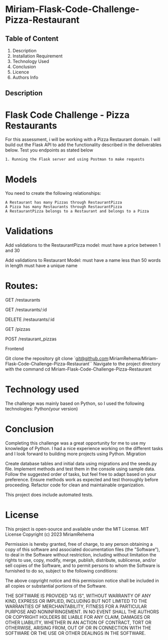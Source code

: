 # Miriam-Flask-Code-Challenge-Pizza-Restaurant

## Table of Content
1. Description 
2. Installation Requirement
3. Technology Used 
4. Conclusion 
5. Licence 
6. Authors Info

## Description

#  Flask Code Challenge - Pizza Restaurants

For this assessment, i will be working with a Pizza Restaurant domain.
I will build out the Flask API to add the functionality described in the deliverables below.
Test you endpoints as stated below

    1. Running the Flask server and using Postman to make requests

# Models
You need to create the following relationships:

    A Restaurant has many Pizzas through RestaurantPizza
    A Pizza has many Restaurants through RestaurantPizza
    A RestaurantPizza belongs to a Restaurant and belongs to a Pizza

# Validations
Add validations to the RestaurantPizza model:
    must have a price between 1 and 30

Add validations to Restaurant Model:
    must have a name less than 50 words in length
    must have a unique name

# Routes:
GET /restaurants

GET /restaurants/:id

DELETE /restaurants/:id

GET /pizzas

POST /restaurant_pizzas


Frontend

Git clone the repository git clone `git@github.com:MiriamRehema/Miriam-Flask-Code-Challenge-Pizza-Restaurant``
Navigate to the project directory with the command cd Miriam-Flask-Code-Challenge-Pizza-Restaurant

# Technology used

The challenge was mainly based on Python, so I used the following technologies:
Python(your version)

# Conclusion

Completing this challenge was a great opportunity for me to use my knowledge of Python. I had a nice experience working on the different tasks and I look forward to building more projects using Python.
Migration



Create database tables and initial data using migrations and the seeds.py file. Implement methods and test them in the console using sample data. Follow the suggested order of tasks, but feel free to adapt based on your preference. Ensure methods work as expected and test thoroughly before proceeding. Refactor code for clean and maintainable organization.

This project does include automated tests.

# License

This project is open-source and available under the MIT License. MIT License Copyright (c) 2023 MiriamRehema

Permission is hereby granted, free of charge, to any person obtaining a copy of this software and associated documentation files (the "Software"), to deal in the Software without restriction, including without limitation the rights to use, copy, modify, merge, publish, distribute, sublicense, and/or sell copies of the Software, and to permit persons to whom the Software is furnished to do so, subject to the following conditions:

The above copyright notice and this permission notice shall be included in all copies or substantial portions of the Software.

THE SOFTWARE IS PROVIDED "AS IS", WITHOUT WARRANTY OF ANY KIND, EXPRESS OR IMPLIED, INCLUDING BUT NOT LIMITED TO THE WARRANTIES OF MERCHANTABILITY, FITNESS FOR A PARTICULAR PURPOSE AND NONINFRINGEMENT. IN NO EVENT SHALL THE AUTHORS OR COPYRIGHT HOLDERS BE LIABLE FOR ANY CLAIM, DAMAGES OR OTHER LIABILITY, WHETHER IN AN ACTION OF CONTRACT, TORT OR OTHERWISE, ARISING FROM, OUT OF OR IN CONNECTION WITH THE SOFTWARE OR THE USE OR OTHER DEALINGS IN THE SOFTWARE.